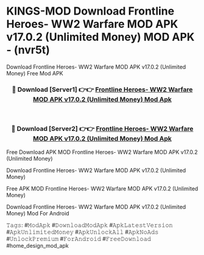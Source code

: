 # KINGS-MOD Download Frontline Heroes- WW2 Warfare MOD APK v17.0.2 (Unlimited Money) MOD APK - (nvr5t)
Download Frontline Heroes- WW2 Warfare MOD APK v17.0.2 (Unlimited Money) Free Mod APK

<div align="center">
<h3>🔴 Download [Server1] 👉👉 <a href="https://apk-comot.site?title=Frontline_Heroes-_WW2_Warfare_MOD_APK_v17.0.2_(Unlimited_Money)">Frontline Heroes- WW2 Warfare MOD APK v17.0.2 (Unlimited Money) Mod Apk</a></h3><br>

<h3>🔴 Download [Server2] 👉👉 <a href="https://apk-comot.site?title=Frontline_Heroes-_WW2_Warfare_MOD_APK_v17.0.2_(Unlimited_Money)">Frontline Heroes- WW2 Warfare MOD APK v17.0.2 (Unlimited Money) Mod Apk</a></h3>
</div>


Free Download APK MOD Frontline Heroes- WW2 Warfare MOD APK v17.0.2 (Unlimited Money)

Download Frontline Heroes- WW2 Warfare MOD APK v17.0.2 (Unlimited Money) 

Free APK MOD Frontline Heroes- WW2 Warfare MOD APK v17.0.2 (Unlimited Money) 

Download Frontline Heroes- WW2 Warfare MOD APK v17.0.2 (Unlimited Money) Mod For Android

𝚃𝚊𝚐𝚜: #𝙼𝚘𝚍𝙰𝚙𝚔 #𝙳𝚘𝚠𝚗𝚕𝚘𝚊𝚍𝙼𝚘𝚍𝙰𝚙𝚔 #𝙰𝚙𝚔𝙻𝚊𝚝𝚎𝚜𝚝𝚅𝚎𝚛𝚜𝚒𝚘𝚗 #𝙰𝚙𝚔𝚄𝚗𝚕𝚒𝚖𝚒𝚝𝚎𝚍𝙼𝚘𝚗𝚎𝚢 #𝙰𝚙𝚔𝚄𝚗𝚕𝚘𝚌𝚔𝙰𝚕𝚕 #𝙰𝚙𝚔𝙽𝚘𝙰𝚍𝚜 #𝚄𝚗𝚕𝚘𝚌𝚔𝙿𝚛𝚎𝚖𝚒𝚞𝚖 #𝙵𝚘𝚛𝙰𝚗𝚍𝚛𝚘𝚒𝚍 #𝙵𝚛𝚎𝚎𝙳𝚘𝚠𝚗𝚕𝚘𝚊𝚍 #home_design_mod_apk